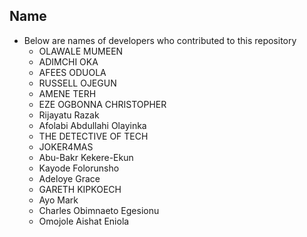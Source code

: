 ## Name
- Below are names of developers who contributed to this repository
    - OLAWALE MUMEEN
    - ADIMCHI OKA
    - AFEES ODUOLA
    - RUSSELL OJEGUN
    - AMENE TERH
    - EZE OGBONNA CHRISTOPHER
    - Rijayatu Razak
    - Afolabi Abdullahi Olayinka
    - THE DETECTIVE OF TECH
    - JOKER4MAS
    - Abu-Bakr Kekere-Ekun
    - Kayode Folorunsho
    - Adeloye Grace
    - GARETH KIPKOECH
    - Ayo Mark
    - Charles Obimnaeto Egesionu
    - Omojole Aishat Eniola
